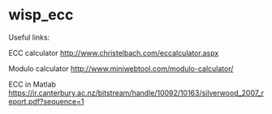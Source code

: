 # wisp_ecc

Useful links:

ECC calculator
http://www.christelbach.com/eccalculator.aspx

Modulo calculator
http://www.miniwebtool.com/modulo-calculator/

ECC in Matlab
https://ir.canterbury.ac.nz/bitstream/handle/10092/10163/silverwood_2007_report.pdf?sequence=1

